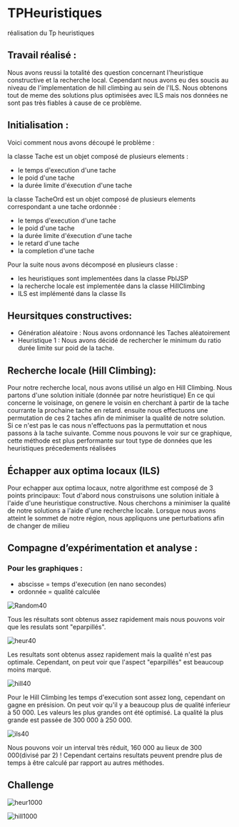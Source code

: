 # TPHeuristiques 
réalisation du Tp heuristiques

## Travail réalisé :

Nous avons reussi la totalité des question concernant l'heuristique constructive et la recherche local.
Cependant nous avons eu des soucis au niveau de l'implementation de hill climbing au sein de l'ILS.
Nous obtenons tout de meme des solutions plus optimisées avec ILS mais nos données ne sont pas très fiables à cause de ce problème.

## Initialisation :

Voici comment nous avons découpé le problème :

la classe Tache est un objet composé de plusieurs elements :
 - le temps d'execution d'une tache
 - le poid d'une tache
 - la durée limite d'éxecution d'une tache

la classe TacheOrd est un objet composé de plusieurs elements correspondant a une tache ordonnée :
 - le temps d'execution d'une tache
 - le poid d'une tache
 - la durée limite d'éxecution d'une tache
 - le retard d'une tache
 - la completion d'une tache

Pour la suite nous avons décomposé en plusieurs classe : 
 - les heuristiques sont implementées dans la classe PblJSP
 - la recherche locale est implementée dans la classe HillClimbing
 - ILS est implémenté dans la classe Ils

## Heursitques constructives:

- Génération aléatoire : Nous avons ordonnancé les Taches aléatoirement
- Heuristique 1 : Nous avons décidé de rechercher le minimum du ratio durée limite sur poid de la tache.


## Recherche locale (Hill Climbing):

Pour notre recherche local, nous avons utilisé un algo en Hill Climbing. Nous partons d'une solution initiale (donnée par notre heuristique)
En ce qui concerne le voisinage, on genere le voisin en cherchant à partir de la tache courrante la prochaine tache en retard.
ensuite nous effectuons une permutation de ces 2 taches afin de minimiser la qualité de notre solution.
Si ce n'est pas le cas nous n'effectuons pas la permuttation et nous passons à la tache suivante. 
Comme nous pouvons le voir sur ce graphique, cette méthode est plus performante sur tout type de données que les heuristiques précedements réalisées

## Échapper aux optima locaux (ILS)

Pour echapper aux optima locaux, notre algorithme est composé de 3 points principaux:
Tout d'abord nous construisons une solution initiale à l'aide d'une heuristique constructive.
Nous cherchons a minimiser la qualité de notre solutions a l'aide d'une recherche locale.
Lorsque nous avons atteint le sommet de notre région, nous appliquons une perturbations afin de changer de milieu  


## Compagne d’expérimentation et analyse :

### Pour les graphiques : 
 - abscisse = temps d'execution (en nano secondes)
 - ordonnée = qualité calculée

![Random40](ressource/Random40.png)

Tous les résultats sont obtenus assez rapidement mais nous pouvons voir que les resulats sont "eparpillés".

![heur40](ressource/heur40.png)

Les resultats sont obtenus assez rapidement mais la qualité n'est pas optimale. Cependant, on peut voir que l'aspect "eparpillés" est beaucoup moins marqué.

![hill40](ressource/hill40.png)

Pour le Hill Climbing les temps d'execution sont assez long, cependant on gagne en présision. On peut voir qu'il y a beaucoup plus de qualité inferieur à 50 000. Les valeurs les plus grandes ont été optimisé. La qualité la plus grande est passée de 300 000 à 250 000.

![ils40](ressource/ils40.png)

Nous pouvons voir un interval très réduit, 160 000 au lieux de 300 000(divisé par 2) ! Cependant certains resultats peuvent prendre plus de temps à être calculé par rapport au autres méthodes.

## Challenge


![heur1000](ressource/heur1000.png)

![hill1000](ressource/hill1000.png)
